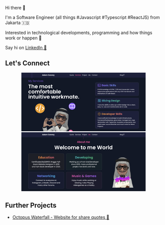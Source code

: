 Hi there 👋

I'm a Software Engineer (all things #Javascript #Typescript #ReactJS) from Jakarta 🇮🇩

Interested in technological developments, programming and how things work or happen 🚀

Say hi on [LinkedIn 👔](https://www.linkedin.com/in/adam-c-46a111188/)

## Let's Connect

<p align="center">
  <a href="https://portfolio-adamcanray.vercel.app/#services">
    <img src="./resources/services.png" width="400" alt="Portfolio Website - Services"/>
  </a>
  <a href="https://portfolio-adamcanray.vercel.app/#me">
    <img src="./resources/me.png" width="400" alt="Portfolio Website - Me"/>
  </a>
</p>

## Further Projects

- [Octopus Waterfall - Website for share quotes 🐙](https://octopuswaterfall.web.app/)
